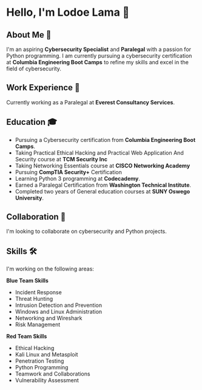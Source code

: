 # Hello, I'm Lodoe Lama 👋

## About Me 🚀
I'm an aspiring **Cybersecurity Specialist** and **Paralegal** with a passion for Python programming. I am currently pursuing a cybersecurity certification at **Columbia Engineering Boot Camps** to refine my skills and excel in the field of cybersecurity.

## Work Experience 🏢
Currently working as a Paralegal at **Everest Consultancy Services**.

## Education 🎓
- Pursuing a Cybersecurity certification from **Columbia Engineering Boot Camps**.
- Taking Practical Ethical Hacking and Practical Web Application And Security course at **TCM Security Inc**
- Taking Networking Essentials course at **CISCO Networking Academy**
- Pursuing **CompTIA Security+** Certification
- Learning Python 3 programming at **Codecademy**.
- Earned a Paralegal Certification from **Washington Technical Institute**.
- Completed two years of General education courses at **SUNY Oswego University**.

## Collaboration 🤝
I'm looking to collaborate on cybersecurity and Python projects.

## Skills 🛠️
I'm working on the following areas:

**Blue Team Skills**
- Incident Response
- Threat Hunting
- Intrusion Detection and Prevention
- Windows and Linux Administration
- Networking and Wireshark
- Risk Management

**Red Team Skills**
- Ethical Hacking
- Kali Linux and Metasploit
- Penetration Testing
- Python Programming
- Teamwork and Collaborations
- Vulnerability Assessment
